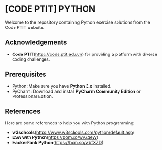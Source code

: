 # [CODE PTIT] PYTHON 
Welcome to the repository containing Python exercise solutions from the Code PTIT website.
## Acknowledgements
- **Code PTIT**(https://code.ptit.edu.vn) for providing a platform with diverse coding challenges.
## Prerequisites
- Python: Make sure you have **Python 3.x** installed.
- PyCharm: Download and install **PyCharm Community Edition** or Professional Edition.
## References
Here are some references to help you with Python programming: 
- **w3schools**(https://www.w3schools.com/python/default.asp)
- **DSA with Python**(https://bom.so/wvZqeW)
- **HackerRank Python**(https://bom.so/wbfXZD)
